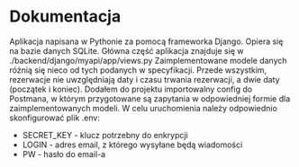 # Dokumentacja

Aplikacja napisana w Pythonie za pomocą frameworka Django.
Opiera się na bazie danych SQLite.
Główna część aplikacja znajduje się w ./backend/django/myapi/app/views.py
Zaimplementowane modele danych różnią się nieco od tych podanych w specyfikacji. Przede wszystkim, rezerwacje nie uwzględniają daty i czasu trwania rezerwacji, a dwie daty (początek i koniec).
Dodałem do projektu importowalny config do Postmana, w którym przygotowane są zapytania w odpowiedniej formie dla
zaimplementowanych modeli.
W celu uruchomienia należy odpowiednio skonfigurować plik .env:
* SECRET_KEY - klucz potrzebny do enkrypcji
* LOGIN - adres email, z którego wysyłane będą wiadomości
* PW - hasło do email-a
